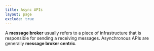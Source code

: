 ```yaml
---
title: Async APIs
layout: page
exclude: true
---
```


A **message broker** usually refers to a piece of infrastructure that is responsible for sending a receiving messages. Asynchronous APIs are generally **message broker centric**.


<!--stackedit_data:
eyJoaXN0b3J5IjpbLTM3MzY5NzE0OF19
-->